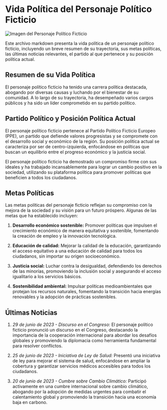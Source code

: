 # Vida Política del Personaje Político Ficticio

![Imagen del Personaje Político Ficticio](https://t4.ftcdn.net/jpg/03/83/25/83/360_F_383258331_D8imaEMl8Q3lf7EKU2Pi78Cn0R7KkW9o.jpg)

Este archivo markdown presenta la vida política de un personaje político ficticio, incluyendo un breve resumen de su trayectoria, sus metas políticas, las últimas noticias relevantes, el partido al que pertenece y su posición política actual.

## Resumen de su Vida Política

El personaje político ficticio ha tenido una carrera política destacada, abogando por diversas causas y luchando por el bienestar de su comunidad. A lo largo de su trayectoria, ha desempeñado varios cargos públicos y ha sido un líder comprometido en su partido político.

## Partido Político y Posición Política Actual

El personaje político ficticio pertenece al Partido Político Ficticio Europeo (PPE), un partido que defiende valores progresistas y se compromete con el desarrollo social y económico de la región. Su posición política actual se caracteriza por ser de centro-izquierda, enfocándose en políticas que buscan un equilibrio entre el progreso económico y la justicia social.

El personaje político ficticio ha demostrado un compromiso firme con sus ideales y ha trabajado incansablemente para lograr un cambio positivo en la sociedad, utilizando su plataforma política para promover políticas que beneficien a todos los ciudadanos.

## Metas Políticas

Las metas políticas del personaje ficticio reflejan su compromiso con la mejora de la sociedad y su visión para un futuro próspero. Algunas de las metas que ha establecido incluyen:

1. **Desarrollo económico sostenible:** Promover políticas que impulsen el crecimiento económico de manera equitativa y sostenible, fomentando la creación de empleo y la innovación tecnológica.

2. **Educación de calidad:** Mejorar la calidad de la educación, garantizando el acceso equitativo a una educación de calidad para todos los ciudadanos, sin importar su origen socioeconómico.

3. **Justicia social:** Luchar contra la desigualdad, defendiendo los derechos de las minorías, promoviendo la inclusión social y asegurando el acceso igualitario a los servicios básicos.

4. **Sostenibilidad ambiental:** Impulsar políticas medioambientales que protejan los recursos naturales, fomentando la transición hacia energías renovables y la adopción de prácticas sostenibles.

## Últimas Noticias

1. _29 de junio de 2023 - Discurso en el Congreso:_ El personaje político ficticio pronunció un discurso en el Congreso, destacando la importancia de la cooperación internacional para abordar los desafíos globales y promoviendo la diplomacia como herramienta fundamental para resolver conflictos.

2. _25 de junio de 2023 - Iniciativa de Ley de Salud:_ Presentó una iniciativa de ley para mejorar el sistema de salud, enfocándose en ampliar la cobertura y garantizar servicios médicos accesibles para todos los ciudadanos.

3. _20 de junio de 2023 - Cumbre sobre Cambio Climático:_ Participó activamente en una cumbre internacional sobre cambio climático, abogando por la adopción de medidas urgentes para combatir el calentamiento global y promoviendo la transición hacia una economía baja en carbono.
